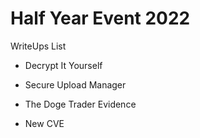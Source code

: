 # Half Year Event 2022

WriteUps List

- Decrypt It Yourself

- Secure Upload Manager

- The Doge Trader Evidence

- New CVE


